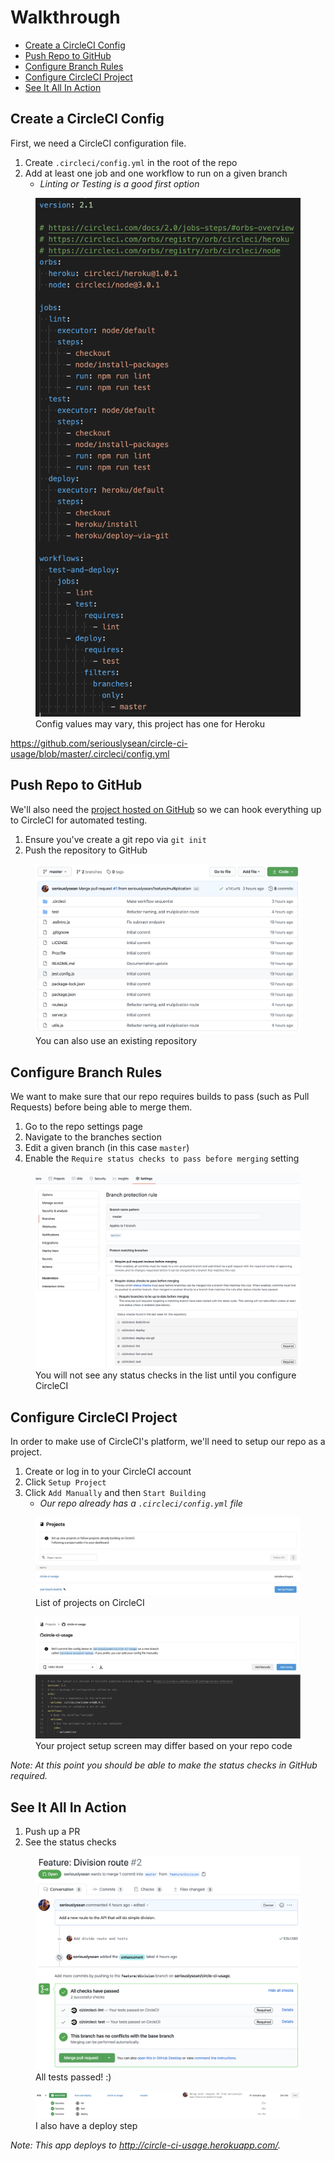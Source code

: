 # Walkthrough

* [Create a CircleCI Config](#create-a-circleci-config)
* [Push Repo to GitHub](#push-repo-to-github)
* [Configure Branch Rules](#configure-branch-rules)
* [Configure CircleCI Project](#configure-circleci-project)
* [See It All In Action](#see-it-all-in-action)

## Create a CircleCI Config

First, we need a CircleCI configuration file.

1. Create `.circleci/config.yml` in the root of the repo
2. Add at least one job and one workflow to run on a given branch
    - _Linting or Testing is a good first option_

<figure>
    <img src="images/circle-ci-config.png" alt="Circle CI Config">
    <figcaption>Config values may vary, this project has one for Heroku</figcaption>
</figure>

https://github.com/seriouslysean/circle-ci-usage/blob/master/.circleci/config.yml

## Push Repo to GitHub

We'll also need the [project hosted on GitHub](https://github.com/seriouslysean/circle-ci-usage) so we can hook everything up to CircleCI for automated testing.

1. Ensure you've create a git repo via `git init`
2. Push the repository to GitHub

<figure>
    <img src="images/github-repo.png" alt="GitHub Repository">
    <figcaption>You can also use an existing repository</figcaption>
</figure>

## Configure Branch Rules

We want to make sure that our repo requires builds to pass (such as Pull Requests) before being able to merge them.

1. Go to the repo settings page
2. Navigate to the branches section
3. Edit a given branch (in this case `master`)
4. Enable the `Require status checks to pass before merging` setting

<figure>
    <img src="images/github-branch-rules.png" alt="GitHub Branch Rules">
    <figcaption>You will not see any status checks in the list until you configure CircleCI</figcaption>
</figure>

## Configure CircleCI Project

In order to make use of CircleCI's platform, we'll need to setup our repo as a project.

1. Create or log in to your CircleCI account
2. Click `Setup Project`
3. Click `Add Manually` and then `Start Building`
    - _Our repo already has a `.circleci/config.yml` file_

<figure>
    <img src="images/circle-ci-projects.png" alt="Projects List">
    <figcaption>List of projects on CircleCI</figcaption>
</figure>

<figure>
    <img src="images/circle-ci-setup.png" alt="Configure Project">
    <figcaption>Your project setup screen may differ based on your repo code</figcaption>
</figure>

_Note: At this point you should be able to make the status checks in GitHub required._

## See It All In Action

1. Push up a PR
2. See the status checks

<figure>
    <img src="images/github-status-checks.png" alt="GitHub Status Checks">
    <figcaption>All tests passed! :)</figcaption>
</figure>

<figure>
    <img src="images/circle-ci-status-checks.png" alt="CircleCI Status Checks">
    <figcaption>I also have a deploy step</figcaption>
</figure>

_Note: This app deploys to http://circle-ci-usage.herokuapp.com/._
